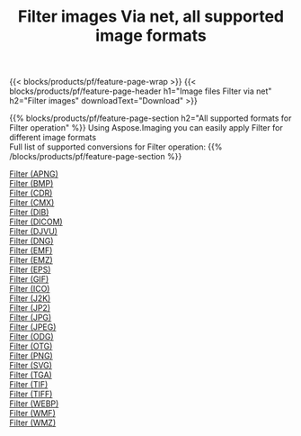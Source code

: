 ﻿---
title: Filter images Via net, all supported image formats 
weight: 3920
url: /net/filter 
lang: en
langdirlevel: 2
locales: zh-hans,ja,it,ru,de,es,fr,nl,id,lt,pl,pt,vi,tr,ko,zh-hant,ar,hi,th,sv,cs,uk,he
description: Using Aspose.Imaging you can easily Filter images Via net
---

{{< blocks/products/pf/feature-page-wrap >}}
{{< blocks/products/pf/feature-page-header h1="Image files Filter via net" h2="Filter images" downloadText="Download" >}}


{{% blocks/products/pf/feature-page-section  h2="All supported formats for Filter operation" %}}
Using Aspose.Imaging you can easily apply Filter for different image formats
<br/>
Full list of supported conversions for Filter operation:
{{% /blocks/products/pf/feature-page-section %}}
<div class="container-fluid productfamilypage bg-gray">
    <div class="convertypes bg-gray agp-content section">
        <div class="container">
		<div class="row other-converters">
		    <div class='col-md-2 other-converter remove-lp remove-rp'><a href="/imaging/net/filter/apng" >Filter (APNG)</a></div><div class='col-md-2 other-converter remove-lp remove-rp'><a href="/imaging/net/filter/bmp" >Filter (BMP)</a></div><div class='col-md-2 other-converter remove-lp remove-rp'><a href="/imaging/net/filter/cdr" >Filter (CDR)</a></div><div class='col-md-2 other-converter remove-lp remove-rp'><a href="/imaging/net/filter/cmx" >Filter (CMX)</a></div><div class='col-md-2 other-converter remove-lp remove-rp'><a href="/imaging/net/filter/dib" >Filter (DIB)</a></div><div class='col-md-2 other-converter remove-lp remove-rp'><a href="/imaging/net/filter/dicom" >Filter (DICOM)</a></div><div class='col-md-2 other-converter remove-lp remove-rp'><a href="/imaging/net/filter/djvu" >Filter (DJVU)</a></div><div class='col-md-2 other-converter remove-lp remove-rp'><a href="/imaging/net/filter/dng" >Filter (DNG)</a></div><div class='col-md-2 other-converter remove-lp remove-rp'><a href="/imaging/net/filter/emf" >Filter (EMF)</a></div><div class='col-md-2 other-converter remove-lp remove-rp'><a href="/imaging/net/filter/emz" >Filter (EMZ)</a></div><div class='col-md-2 other-converter remove-lp remove-rp'><a href="/imaging/net/filter/eps" >Filter (EPS)</a></div><div class='col-md-2 other-converter remove-lp remove-rp'><a href="/imaging/net/filter/gif" >Filter (GIF)</a></div><div class='col-md-2 other-converter remove-lp remove-rp'><a href="/imaging/net/filter/ico" >Filter (ICO)</a></div><div class='col-md-2 other-converter remove-lp remove-rp'><a href="/imaging/net/filter/j2k" >Filter (J2K)</a></div><div class='col-md-2 other-converter remove-lp remove-rp'><a href="/imaging/net/filter/jp2" >Filter (JP2)</a></div><div class='col-md-2 other-converter remove-lp remove-rp'><a href="/imaging/net/filter/jpg" >Filter (JPG)</a></div><div class='col-md-2 other-converter remove-lp remove-rp'><a href="/imaging/net/filter/jpeg" >Filter (JPEG)</a></div><div class='col-md-2 other-converter remove-lp remove-rp'><a href="/imaging/net/filter/odg" >Filter (ODG)</a></div><div class='col-md-2 other-converter remove-lp remove-rp'><a href="/imaging/net/filter/otg" >Filter (OTG)</a></div><div class='col-md-2 other-converter remove-lp remove-rp'><a href="/imaging/net/filter/png" >Filter (PNG)</a></div><div class='col-md-2 other-converter remove-lp remove-rp'><a href="/imaging/net/filter/svg" >Filter (SVG)</a></div><div class='col-md-2 other-converter remove-lp remove-rp'><a href="/imaging/net/filter/tga" >Filter (TGA)</a></div><div class='col-md-2 other-converter remove-lp remove-rp'><a href="/imaging/net/filter/tif" >Filter (TIF)</a></div><div class='col-md-2 other-converter remove-lp remove-rp'><a href="/imaging/net/filter/tiff" >Filter (TIFF)</a></div><div class='col-md-2 other-converter remove-lp remove-rp'><a href="/imaging/net/filter/webp" >Filter (WEBP)</a></div><div class='col-md-2 other-converter remove-lp remove-rp'><a href="/imaging/net/filter/wmf" >Filter (WMF)</a></div><div class='col-md-2 other-converter remove-lp remove-rp'><a href="/imaging/net/filter/wmz" >Filter (WMZ)</a></div>
                </div>
        </div>
    </div>
</div>
<br/>
